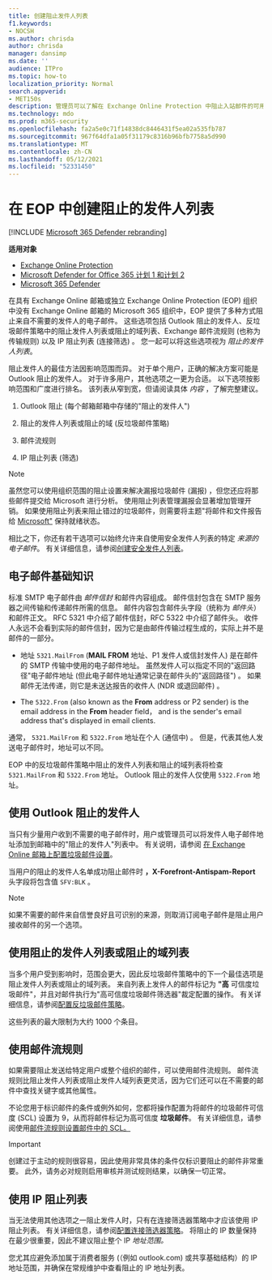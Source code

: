 ```yaml
---
title: 创建阻止发件人列表
f1.keywords:
- NOCSH
ms.author: chrisda
author: chrisda
manager: dansimp
ms.date: ''
audience: ITPro
ms.topic: how-to
localization_priority: Normal
search.appverid:
- MET150s
description: 管理员可以了解在 Exchange Online Protection 中阻止入站邮件的可用和首选选项 (EOP) 。
ms.technology: mdo
ms.prod: m365-security
ms.openlocfilehash: fa2a5e0c71f14838dc8446431f5ea02a535fb787
ms.sourcegitcommit: 967f64dfa1a05f31179c8316b96bfb7758a5d990
ms.translationtype: MT
ms.contentlocale: zh-CN
ms.lasthandoff: 05/12/2021
ms.locfileid: "52331450"
---
```

# <a name="create-blocked-sender-lists-in-eop"></a>在 EOP 中创建阻止的发件人列表

[!INCLUDE [Microsoft 365 Defender rebranding](../includes/microsoft-defender-for-office.md)]

**适用对象**
- [Exchange Online Protection](exchange-online-protection-overview.md)
- [Microsoft Defender for Office 365 计划 1 和计划 2](defender-for-office-365.md)
- [Microsoft 365 Defender](../defender/microsoft-365-defender.md)

在具有 Exchange Online 邮箱或独立 Exchange Online Protection (EOP) 组织中没有 Exchange Online 邮箱的 Microsoft 365 组织中，EOP 提供了多种方式阻止来自不需要的发件人的电子邮件。 这些选项包括 Outlook 阻止的发件人、反垃圾邮件策略中的阻止发件人列表或阻止的域列表、Exchange 邮件流规则 (也称为传输规则) 以及 IP 阻止列表 (连接筛选) 。 您一起可以将这些选项视为 _阻止的发件人列表_。

阻止发件人的最佳方法因影响范围而异。 对于单个用户，正确的解决方案可能是 Outlook 阻止的发件人。 对于许多用户，其他选项之一更为合适。 以下选项按影响范围和广度进行排名。 该列表从窄到宽，但请阅读具体 *内容* ，了解完整建议。

1. Outlook 阻止 (每个邮箱邮箱中存储的"阻止的发件人") 

2. 阻止的发件人列表或阻止的域 (反垃圾邮件策略) 

3. 邮件流规则

4. IP 阻止列表 (筛选) 

> [!NOTE]
> 虽然您可以使用组织范围的阻止设置来解决漏报垃圾邮件 (漏报) ，但您还应将那些邮件提交给 Microsoft 进行分析。 使用阻止列表管理漏报会显著增加管理开销。 如果使用阻止列表来阻止错过的垃圾邮件，则需要将主题"将邮件和文件报告给 [Microsoft"](report-junk-email-messages-to-microsoft.md) 保持就绪状态。

相比之下，你还有若干选项可以始终允许来自使用安全发件人列表的特定 _来源的电子邮件_。 有关详细信息，请参阅[创建安全发件人列表](create-safe-sender-lists-in-office-365.md)。

## <a name="email-message-basics"></a>电子邮件基础知识

标准 SMTP 电子邮件由 *邮件信封* 和邮件内容组成。 邮件信封包含在 SMTP 服务器之间传输和传递邮件所需的信息。 邮件内容包含邮件头字段（统称为 *邮件头*）和邮件正文。 RFC 5321 中介绍了邮件信封，RFC 5322 中介绍了邮件头。 收件人永远不会看到实际的邮件信封，因为它是由邮件传输过程生成的，实际上并不是邮件的一部分。

- 地址 `5321.MailFrom` (**MAIL FROM** 地址、P1 发件人或信封发件人) 是在邮件的 SMTP 传输中使用的电子邮件地址。 虽然发件人可以指定不同的"返回路径"电子邮件地址 (但此电子邮件地址通常记录在邮件头的"返回路径") 。  如果邮件无法传递，则它是未送达报告的收件人 (NDR 或退回邮件) 。

- The `5322.From` (also known as the **From** address or P2 sender) is the email address in the **From** header field， and is the sender's email address that's displayed in email clients.

通常， `5321.MailFrom` 和 `5322.From` 地址在个人 (通信中) 。 但是，代表其他人发送电子邮件时，地址可以不同。

EOP 中的反垃圾邮件策略中阻止的发件人列表和阻止的域列表将检查 `5321.MailFrom` 和 `5322.From` 地址。 Outlook 阻止的发件人仅使用 `5322.From` 地址。

## <a name="use-outlook-blocked-senders"></a>使用 Outlook 阻止的发件人

当只有少量用户收到不需要的电子邮件时，用户或管理员可以将发件人电子邮件地址添加到邮箱中的"阻止的发件人"列表中。 有关说明，请参阅 [在 Exchange Online 邮箱上配置垃圾邮件设置](configure-junk-email-settings-on-exo-mailboxes.md)。

当用户的阻止的发件人名单成功阻止邮件时 **，X-Forefront-Antispam-Report** 头字段将包含值 `SFV:BLK` 。

> [!NOTE]
> 如果不需要的邮件来自信誉良好且可识别的来源，则取消订阅电子邮件是阻止用户接收邮件的另一个选项。

## <a name="use-blocked-sender-lists-or-blocked-domain-lists"></a>使用阻止的发件人列表或阻止的域列表

当多个用户受到影响时，范围会更大，因此反垃圾邮件策略中的下一个最佳选项是阻止发件人列表或阻止的域列表。 来自列表上发件人的邮件标记为 **"高** 可信度垃圾邮件"，并且对邮件执行为"高可信度垃圾邮件筛选器"裁定配置的操作。 有关详细信息，请参阅[配置反垃圾邮件策略](configure-your-spam-filter-policies.md)。

这些列表的最大限制为大约 1000 个条目。

## <a name="use-mail-flow-rules"></a>使用邮件流规则

如果需要阻止发送给特定用户或整个组织的邮件，可以使用邮件流规则。 邮件流规则比阻止发件人列表或阻止发件人域列表更灵活，因为它们还可以在不需要的邮件中查找关键字或其他属性。

不论您用于标识邮件的条件或例外如何，您都将操作配置为将邮件的垃圾邮件可信度 (SCL) 设置为 9，从而将邮件标记为高可信度 **垃圾邮件**。 有关详细信息，请参阅使用[邮件流规则设置邮件中的 SCL。](use-mail-flow-rules-to-set-the-spam-confidence-level-scl-in-messages.md)

> [!IMPORTANT]
> 创建过于主动的规则很容易，因此使用非常具体的条件仅标识要阻止的邮件非常重要。 此外，请务必对规则启用审核并测试规则结果，以确保一切正常。

## <a name="use-the-ip-block-list"></a>使用 IP 阻止列表

当无法使用其他选项之一阻止发件人时，只有在连接筛选器策略中才应该使用 IP 阻止列表。 有关详细信息，请参阅[配置连接筛选器策略](configure-the-connection-filter-policy.md)。 将阻止的 IP 数量保持在最少很重要，因此不建议阻止整个 IP *地址范围。*

您尤其应避免添加属于消费者服务 (（例如 outlook.com) 或共享基础结构）的 IP 地址范围，并确保在常规维护中查看阻止的 IP 地址列表。
